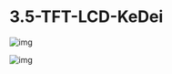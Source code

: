 # 3.5-TFT-LCD-KeDei


![img](http://forum.armbian.com/uploads/monthly_07_2016/post-1122-0-04626400-1467528734.jpg)


![img](http://forum.armbian.com/uploads/monthly_07_2016/post-1122-0-81453900-1467528621.jpg)
